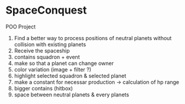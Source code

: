 # SpaceConquest
 
POO Project

1. Find a better way to process positions of neutral planets without collision with existing planets
2. Receive the spaceship
3. contains squadron + event
4. make so that a planet can change owner
5. color variation (image + filter ?)
6. highlight selected squadron & selected planet
7. make a constant for necessar production -> calculation of hp range
8. bigger contains (hitbox)
9. space between neutral planets & every planets


